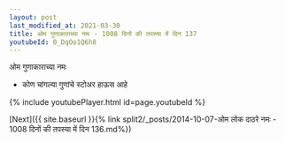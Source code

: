 ```yaml
---
layout: post
last_modified_at: 2021-03-30
title: ओम गुणाकाराच्या नमः - 1008 दिनों की तपस्या में दिन 137
youtubeId: 0_DqOo1Q6h8
---
```

 
 
 ओम गुणाकाराच्या नमः  
 
 -  कोण चांगल्या गुणांचे स्टोअर हाऊस आहे 
 
  
 
  
 
 
 
 
 
 


{% include youtubePlayer.html id=page.youtubeId %}
 
[Next]({{ site.baseurl }}{% link  split2/_posts/2014-10-07-ओम लोक दाठरे नमः - 1008 दिनों की तपस्या में दिन 136.md%})
 
